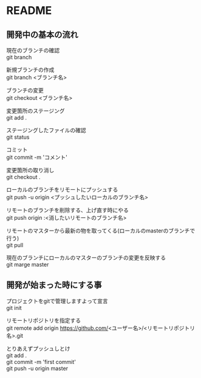 # README

## 開発中の基本の流れ
現在のブランチの確認  
git branch

新規ブランチの作成  
git branch <ブランチ名>

ブランチの変更  
git checkout <ブランチ名>

変更箇所のステージング  
git add .

ステージングしたファイルの確認  
git status

コミット  
git commit -m 'コメント'

変更箇所の取り消し  
git checkout .

ローカルのブランチをリモートにプッシュする  
git push -u origin <プッシュしたいローカルのブランチ名>

リモートのブランチを削除する、上げ直す時にやる  
git push origin :<消したいリモートのブランチ名>

リモートのマスターから最新の物を取ってくる(ローカルのmasterのブランチで行う)  
git pull

現在のブランチにローカルのマスターのブランチの変更を反映する  
git marge master

## 開発が始まった時にする事

プロジェクトをgitで管理しますよって宣言  
git init

リモートリポジトリを指定する  
git remote add origin https://github.com/<ユーザー名>/<リモートリポジトリ名>.git

とりあえずプッシュしとけ  
git add .  
git commit -m 'first commit'  
git push -u origin master  
